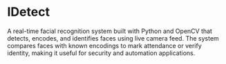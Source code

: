 # IDetect
A real-time facial recognition system built with Python and OpenCV that detects, encodes, and identifies faces using live camera feed. The system compares faces with known encodings to mark attendance or verify identity, making it useful for security and automation applications.
